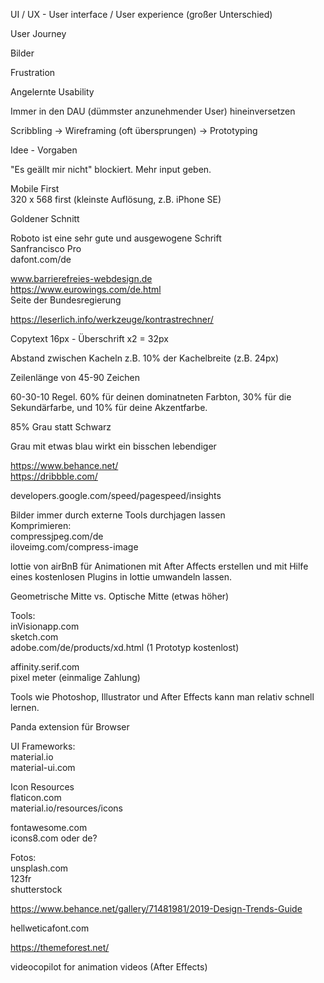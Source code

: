 UI / UX - User interface / User experience (großer Unterschied)

User Journey

Bilder

Frustration

Angelernte Usability

Immer in den DAU (dümmster anzunehmender User) hineinversetzen

Scribbling -> Wireframing (oft übersprungen) -> Prototyping

Idee - Vorgaben

"Es geällt mir nicht" blockiert. Mehr input geben.

Mobile First  
320 x 568 first (kleinste Auflösung, z.B. iPhone SE)

Goldener Schnitt

Roboto ist eine sehr gute und ausgewogene Schrift  
Sanfrancisco Pro  
dafont.com/de

www.barrierefreies-webdesign.de  
https://www.eurowings.com/de.html  
Seite der Bundesregierung

https://leserlich.info/werkzeuge/kontrastrechner/

Copytext 16px - Überschrift x2 = 32px

Abstand zwischen Kacheln z.B. 10% der Kachelbreite (z.B. 24px)

Zeilenlänge von 45-90 Zeichen

60-30-10 Regel. 60% für deinen dominatneten Farbton, 30% für die Sekundärfarbe, und 10% für deine Akzentfarbe.

85% Grau statt Schwarz

Grau mit etwas blau wirkt ein bisschen lebendiger

https://www.behance.net/  
https://dribbble.com/

developers.google.com/speed/pagespeed/insights

Bilder immer durch externe Tools durchjagen lassen  
Komprimieren:  
compressjpeg.com/de  
iloveimg.com/compress-image

lottie von airBnB für Animationen mit After Affects erstellen und mit Hilfe eines kostenlosen Plugins in lottie umwandeln lassen.

Geometrische Mitte vs. Optische Mitte (etwas höher)

Tools:  
inVisionapp.com  
sketch.com  
adobe.com/de/products/xd.html (1 Prototyp kostenlost)

affinity.serif.com  
pixel meter (einmalige Zahlung)

Tools wie Photoshop, Illustrator und After Effects kann man relativ schnell lernen.

Panda extension für Browser

UI Frameworks:  
material.io  
material-ui.com

Icon Resources  
flaticon.com  
material.io/resources/icons

fontawesome.com  
icons8.com oder de?

Fotos:  
unsplash.com  
123fr  
shutterstock

https://www.behance.net/gallery/71481981/2019-Design-Trends-Guide

hellweticafont.com

https://themeforest.net/

videocopilot for animation videos (After Effects)
